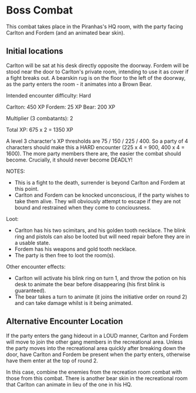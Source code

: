 # Boss Combat

This combat takes place in the Piranhas's HQ room, with the party facing Carlton and Fordem (and an animated bear skin).

## Initial locations

Carlton will be sat at his desk directly opposite the doorway.
Fordem will be stood near the door to Carlton's private room, intending to use it as cover if a fight breaks out.
A bearskin rug is on the floor to the left of the doorway, as the party enters the room - it animates into a Brown Bear.

Intended encounter difficulty:  Hard

Carlton: 450 XP
Fordem: 25 XP
Bear: 200 XP

Multiplier (3 combatants): 2

Total XP: 675 x 2 = 1350 XP

A level 3 character's XP thresholds are 75 / 150 / 225 / 400.
So a party of 4 characters should make this a HARD encounter (225 x 4 = 900, 400 x 4 = 1600).
The more party members there are, the easier the combat should become.
Crucially, it should never become DEADLY!

NOTES:

- This is a fight to the death, surrender is beyond Carlton and Fordem at this point.
- Carlton and Fordem can be knocked unconscious, if the party wishes to take them alive. They will obviously attempt to escape if they are not bound and restrained when they come to conciousness.

Loot:

- Carlton has his two scimitars, and his golden tooth necklace. The blink ring and pistols can also be looted but will need repair before they are in a usable state.
- Fordem has his weapons and gold tooth necklace.
- The party is then free to loot the room(s).

Other encounter effects:

- Carlton will activate his blink ring on turn 1, and throw the potion on his desk to animate the bear before disappearing (his first blink is guaranteed).
- The bear takes a turn to animate (it joins the initiative order on round 2) and can take damage whilst is it being animated.

## Alternative Encounter Location

If the party enters the gang hideout in a LOUD manner, Carlton and Fordem will move to join the other gang members in the recreational area.
Unless the party moves into the recreational area quickly after breaking down the door, have Carlton and Fordem be present when the party enters, otherwise have them enter at the top of round 2.

In this case, combine the enemies from the recreation room combat with those from this combat.
There is another bear skin in the recreational room that Carlton can animate in lieu of the one in his HQ.
